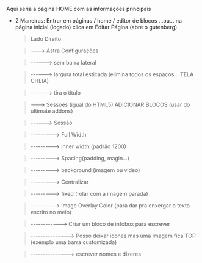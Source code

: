 Aqui seria a página HOME com as informações principais 

- 2 Maneiras: Entrar em páginas / home / editor de blocos ...ou... na página inicial (logado) clica em Editar Página (abre o gutenberg)
    > Lado Direito

    > ---> Astra Configurações

    > ------> sem barra lateral

    > ------> largura total esticada (elimina todos os espaços... TELA CHEIA)

    > ------> tira o título

    > ---> Sessões (igual do HTML5) ADICIONAR BLOCOS (usar do ultimate addons)

    > ------> Sessão

    > ---------> Full Width

    > ---------> inner width (padrão 1200)

    > ---------> Spacing(padding, magin...)

    > ---------> background (imagem ou vídeo)

    > ---------> Centralizar

    > ---------> fixed (rolar com a imagem parada)
    
    > ---------> Image Overlay Color (para dar pra enxergar o texto escrito no meio)

    > ------------> Criar um bloco de infobox para escrever

    > ---------------> Posso deixar icones mas uma imagem fica TOP (exemplo uma barra customizada)
    
    > ---------------> escrever nomes e dizeres